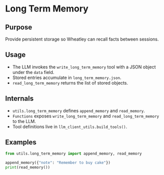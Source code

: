 # Long Term Memory

## Purpose
Provide persistent storage so Wheatley can recall facts between sessions.

## Usage
- The LLM invokes the `write_long_term_memory` tool with a JSON object under the `data` field.
- Stored entries accumulate in `long_term_memory.json`.
- `read_long_term_memory` returns the list of stored objects.

## Internals
- `utils.long_term_memory` defines `append_memory` and `read_memory`.
- `Functions` exposes `write_long_term_memory` and `read_long_term_memory` to the LLM.
- Tool definitions live in `llm_client_utils.build_tools()`.

## Examples
```python
from utils.long_term_memory import append_memory, read_memory

append_memory({"note": "Remember to buy cake"})
print(read_memory())
```

